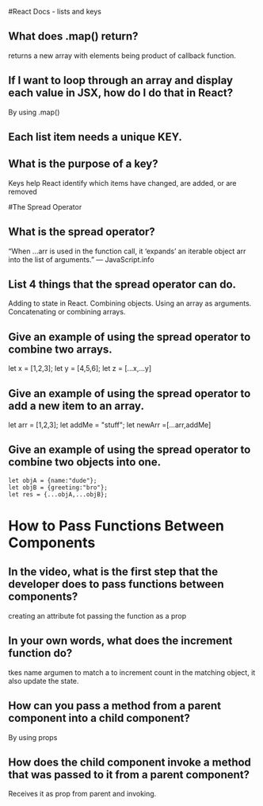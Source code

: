 #React Docs - lists and keys

## What does .map() return?
returns a new array with elements being product  of callback function.

## If I want to loop through an array and display each value in JSX, how do I do that in React?
By using .map() 

## Each list item needs a unique KEY.

## What is the purpose of a key?
Keys help React identify which items have changed, are added, or are removed

#The Spread Operator

## What is the spread operator?

“When ...arr is used in the function call, it ‘expands’ an iterable object arr into the list of arguments.” — JavaScript.info

## List 4 things that the spread operator can do.
Adding to state in React.
Combining objects.
Using an array as arguments.
Concatenating or combining arrays.

## Give an example of using the spread operator to combine two arrays.
let x = [1,2,3];
let y = [4,5,6];
let z  = [...x,...y]

## Give an example of using the spread operator to add a new item to an array.

let arr = [1,2,3];
let addMe = "stuff";
let newArr =[...arr,addMe]

## Give an example of using the spread operator to combine two objects into one.

    let objA = {name:"dude"};
    let objB = {greeting:"bro"};
    let res = {...objA,...objB};


# How to Pass Functions Between Components

## In the video, what is the first step that the developer does to pass functions between components?
creating an attribute fot passing the function as a prop

## In your own words, what does the increment function do?
tkes name argumen to match a to increment count in the matching object, it also update the state. 

## How can you pass a method from a parent component into a child component?
By using props

## How does the child component invoke a method that was passed to it from a parent component?
Receives it as prop from parent and invoking.